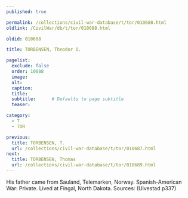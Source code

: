 ```yaml
---
published: true

permalink: /collections/civil-war-database/t/tor/010688.html
oldlink: /CivilWar/db/t/tor/010688.html

oldid: 010688

title: TORBENSEN, Theodor O.

pagelist:
  exclude: false
  order: 10688
  image: 
  alt:
  caption:
  title:
  subtitle:      # Defaults to page subtitle
  teaser:

category: 
  - T 
  - TOR

previous:
  title: TORBENSEN, T.
  url: /collections/civil-war-database/t/tor/010687.html  
next:
  title: TORBENSEN, Thomas
  url: /collections/civil-war-database/t/tor/010689.html   
---
```

His father came from Sauland, Telemarken, Norway. Spanish-American War: Private. Lived at Fingal, North Dakota. Sources: (Ulvestad p337)
